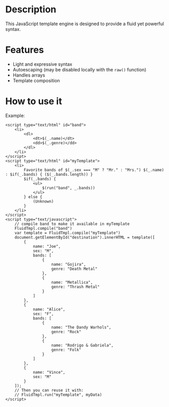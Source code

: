 # Description
This JavaScript template engine is designed to provide a fluid yet powerful syntax.

# Features
* Light and expressive syntax
* Autoescaping (may be disabled locally with the `raw()` function)
* Handles arrays
* Template composition

# How to use it

Example:

    <script type="text/html" id="band">
        <li>
            <dl>
                <dt>$(_.name)</dt>
                <dd>$(_.genre)</dd>
            </dl>
        </li>
    </script>
    <script type="text/html" id="myTemplate">
        <li>
            Favorite bands of $(_.sex === "M" ? "Mr." : "Mrs.") $(_.name) : $if(_.bands) { ($(_.bands.length)) }
            $if(_.bands) {
                <ul>
                    $(run("band", _.bands))
                </ul>
            } else {
                (Unknown)
            }
        </li>
    </script>
    <script type="text/javascript">
        // compile band to make it available in myTemplate
        FluidTmpl.compile("band")
        var template = FluidTmpl.compile("myTemplate")
        document.getElementById("destination").innerHTML = template([
            {
                name: "Joe",
                sex: "M",
                bands: [
                    {
                        name: "Gojira",
                        genre: "Death Metal"
                    },
                    {
                        name: "Metallica",
                        genre: "Thrash Metal"
                    }
                ]
            },
            {
                name: "Alice",
                sex: "F",
                bands: [
                    {
                        name: "The Dandy Warhols",
                        genre: "Rock"
                    },
                    {
                        name: "Rodrigo & Gabriela",
                        genre: "Folk"
                    }
                ]
            },
            {
                name: "Vince",
                sex: "M"
            }
        ]);
        // Then you can reuse it with:
        // FluidTmpl.run("myTemplate", myData)
    </script>